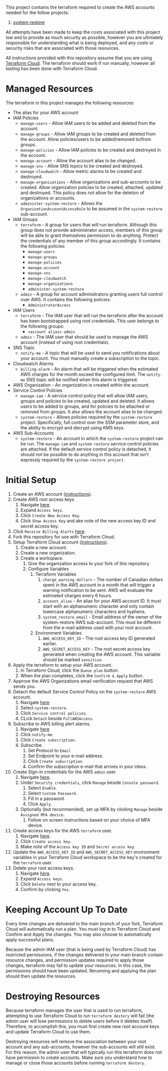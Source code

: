 This project contains the terraform required to create the AWS accounts needed for the follow projects:

 1. [system-restore](https://github.com/pumbaasdad/system-restore)
 
All attempts have been made to keep the costs associated with this project low and to provide as much security as
possible, however you are ultimately responsible for understanding what is being deployed, and any costs or security
risks that are associated with those resources.

All instructions provided with this repository assume that you are using [Terraform Cloud](https://terraform.io).  The
terraform should work if run manually, however all testing has been done with Terraform Cloud.

# Managed Resources

The terraform in this project manages the following resources:

 * The alias for your AWS account
 * IAM Policies
   * `manage-users` - Allow IAM users to be added and deleted from the account.
   * `manage-groups` - Allow IAM groups to be created and deleted from the account.  Allow policies/users to be
                       added/removed to/from groups.
   * `manage-policies` - Allow IAM policies to be created and destroyed in the account.
   * `manage-account` - Allow the account alias to be changed. 
   * `manage-sns` - Allow SNS topics to be created and destroyed.
   * `manage-cloudwatch` - Allow metric alarms to be created and destroyed.
   * `manage-organizations` - Allow organizations and sub-accounts to be created.  Allow organization policies to be
                              created, attached, updated and destroyed.  This policy does not allow for the deletion of
                              organizations or accounts.
   * `administer-system-restore` - Allows the `OrganizationAccountAccessRole` to be assumed in the `system-restore`
                                   sub-account.
 * IAM Groups
   * `terraform` - A group for users that will run terraform.  Although this group does not provide administrator
                   access, members of this group will be able to grant themselves permission to do anything.  Protect
                   the credentials of any member of this group accordingly.  It contains the following policies:
     * `manage-users`
     * `manage-groups`
     * `manage-policies`
     * `manage-account`
     * `manage-sns`
     * `manage-cloudwatch`
     * `manage-organizations`
     * `administer-system-restore`
   * `admin` - A group for account administrators granting users full control over AWS.  It contains the following
               policies:
     * `AdministratorAccess`
 * IAM Users
   * `terraform` - The IAM user that will run the terraform after the account has been bootstrapped using root
                   credentials.  This user belongs to the following groups:
     * `<account alias>-admin`
   * `admin` - The IAM user that should be used to manage the AWS account (instead of using root credentials).
 * SNS Topic
   * `notify-me` - A topic that will be used to send you notifications about your account.  You must manually create a
                   subscription to the topic.
 * Cloudwatch Alarms
   * `billing-alarm` - An alarm that will be triggered when the estimated AWS charges for the month exceed the
                       configured limit.  The `notify-me` SNS topic will be notified when this alarm is triggered.
 * AWS Organization - An organization is created within the account.
 * Service Control Policies
   * `manage-iam` - A service control policy that will allow IAM users, groups and policies to be created, updated and
                    deleted.  It allows users to be added to groups, and for policies to be attached or removed from
                    groups.  It also allows the account alias to be changed.
   * `system-restore` - Allows policies required by the `system-restore` project.  Specifically, full control over the
                        SSM parameter store, and the ability to encrypt and decrypt using KMS keys.
 * AWS Sub-Accounts
   * `system-restore` - An account in which the `system-restore` project can be run.  The `manage-iam` and
                        `system-restore` service control policies are attached.  If the default service control policy
                        is detached, it should not be possible to do anything in this account that isn't expressly
                        required by the `system-restore project`. 

# Initial Setup

 1. Create an AWS account ([instructions](https://tinyurl.com/y7aq2ky5)).
 1. Create AWS root access keys
    1. Navigate [here](https://console.aws.amazon.com/iam/home?region=us-east-1#/security_credentials).
    1. Expand `Access keys`.
    1. Click `Create New Access Key`.
    1. Click `Show Access Key` and ake note of the new access key ID and secret access key.
 1. Click `Receive Billing Alerts` [here](https://console.aws.amazon.com/billing/home?#/preferences).
 1. Fork this repository for use with Terraform Cloud.
 1. Setup Terraform Cloud account ([instructions](https://tinyurl.com/y8ph3b5r)).
    1. Create a new account.
    1. Create a new organization.
    1. Create a workspace.
        1. Give the organization access to your fork of this repository.
        1. Configure Variables
            1. Terraform Variables
                1. `charge_warning_dollars` - The number of Canadian dollars spent in the AWS account in a month that
                                              will trigger a warning notification to be sent.  AWS will evaluate the
                                              estimated charges every 6 hours.
                1. `account_alias` - An alias for your AWS account ID.  It must start with an alphanumeric character and
                                     only contain lowercase alphanumeric characters and hyphens.
                1. `system_restore_email` - Email address of the owner of the system-restore AWS sub-account.  This
                                            must be different from the e-mail address used with your root account.
            1. Environment Variables
                1. `AWS_ACCESS_KEY_ID` - The root access key ID generated earlier.
                1. `AWS_SECRET_ACCESS_KEY` - The root secret access key generated when creating the AWS account.  This
                                             variable should be marked `sensitive`.
 1. Apply the terraform to setup your AWS account.
    1. In Terraform Cloud, click the `Queue plan` button.
    1. When the plan completes, click the `Confirm & Apply` button.
 1. Approve the AWS Organizations email verification request that AWS sends you.
 1. Detach the default Service Control Policy on the `system-restore` AWS account. 
    1. Navigate [here](https://console.aws.amazon.com/organizations/home?region=us-east-1#/accounts)
    1. Select `system-restore`.
    1. Click `Service control policies`.
    1. CLick `Detach` beside `FullAWSAccess`.
 1. Subscribe to AWS billing alert alarms.
    1. Navigate [here](https://console.aws.amazon.com/sns/v3/home?region=us-east-1#/topics)
    1. Click `notify-me`.
    1. Click `Create subscription`.
    1. Subscribe.
        1. Set Protocol to `Email`
        1. Set Endpoint to your e-mail address.
        1. Click `Create subscription`.
        1. Confirm the subscription e-mail that arrives in your inbox.
 1. Create Sign-in credentials for the AWS `admin` user.
    1. Navigate [here](https://console.aws.amazon.com/iam/home?region=us-east-1#/users/admin?section=security_credentials).
    1. Under `Security credentials`, click `Manage` beside `Console password`.
        1. Select `Enable`.
        1. Select `Custom Password`.
        1. Fill in a password.
        1. Click `Apply`.
    1. Optionally (but recommended), set up MFA by clicking `Manage` beside `Assigned MFA device`.
        1. Follow on screen instructions based on your choice of MFA device.
 1. Create access keys for the AWS `terraform` user.
    1. Navigate [here](https://console.aws.amazon.com/iam/home?region=us-east-1#/users/terraform).
    1. Click `Create access key`.
    1. Make note of the `Access key ID` and `Secret access key`.
 1. Update the `AWS_ACCESS_KEY_ID` and `AWS_SECRET_ACCESS_KEY` environment variables in your Terraform Cloud workspace
    to be the key's created for the `terraform` user.
 1. Delete your root access keys.
    1. Navigate [here](https://console.aws.amazon.com/iam/home?region=us-east-1#/security_credentials).
    1. Expand `Access keys`.
    1. Click `Delete` next to your access key.
    1. Confirm by clicking `Yes`.

# Keeping Account Up To Date

Every time changes are delivered to the main branch of your fork, Terraform Cloud will automatically run a plan.  You
must log in to Terraform Cloud and Confirm and Apply the changes.  You may also choose to automatically apply successful
plans.

Because the admin IAM user (that is being used by Terraform Cloud) has restricted permissions, if the changes delivered
to your main branch contain resource changes, and permission updates required to apply those changes, terraform may
fail to update your resources.  In this case, the permissions should have been updated.  Rerunning and applying the plan
should then update the resources.

# Destroying Resources

Because terraform manages the user that is used to run terraform, attempting to use Terraform Cloud to run
`terraform destory` will fail (the admin user will lose permissions to delete users before it deletes itself).
Therefore, to accomplish this, you must first create new root account keys and update Terraform Cloud to use them.

Destroying resources will remove the association between your root account and any sub-accounts, however the
sub-accounts will still exist.  For this reason, the admin user that will typically run this terraform does not have
permission to create accounts.  Make sure you understand how to manage or close those accounts before running
`terraform destory`.